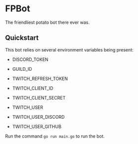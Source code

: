 # FPBot
The friendliest potato bot there ever was.

## Quickstart
This bot relies on several environment variables being present:
* DISCORD_TOKEN
* GUILD_ID

* TWITCH_REFRESH_TOKEN
* TWITCH_CLIENT_ID
* TWITCH_CLIENT_SECRET
* TWITCH_USER
* TWITCH_USER_DISCORD
* TWITCH_USER_GITHUB

Run the command `go run main.go` to run the bot.
